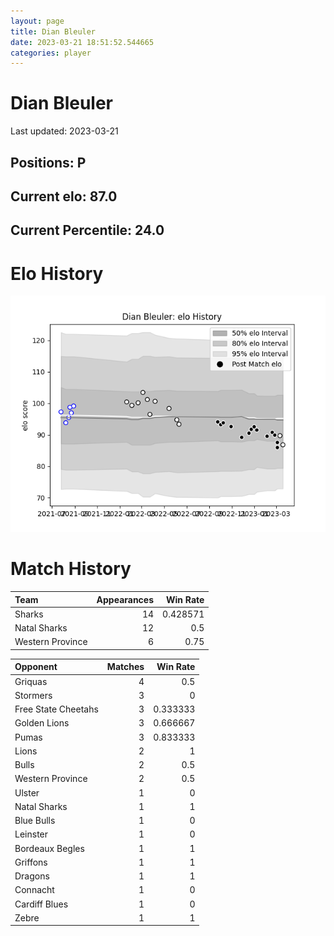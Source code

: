 ```yaml
---  
layout: page  
title: Dian Bleuler  
date: 2023-03-21 18:51:52.544665  
categories: player  
---
```

# Dian Bleuler


Last updated: 2023-03-21
## Positions: P

## Current elo: 87.0

## Current Percentile: 24.0

# Elo History


![elo history](history_DianBleuler.png)
# Match History


| Team             |   Appearances |   Win Rate |
|:-----------------|--------------:|-----------:|
| Sharks           |            14 |   0.428571 |
| Natal Sharks     |            12 |   0.5      |
| Western Province |             6 |   0.75     |

| Opponent            |   Matches |   Win Rate |
|:--------------------|----------:|-----------:|
| Griquas             |         4 |   0.5      |
| Stormers            |         3 |   0        |
| Free State Cheetahs |         3 |   0.333333 |
| Golden Lions        |         3 |   0.666667 |
| Pumas               |         3 |   0.833333 |
| Lions               |         2 |   1        |
| Bulls               |         2 |   0.5      |
| Western Province    |         2 |   0.5      |
| Ulster              |         1 |   0        |
| Natal Sharks        |         1 |   1        |
| Blue Bulls          |         1 |   0        |
| Leinster            |         1 |   0        |
| Bordeaux Begles     |         1 |   1        |
| Griffons            |         1 |   1        |
| Dragons             |         1 |   1        |
| Connacht            |         1 |   0        |
| Cardiff Blues       |         1 |   0        |
| Zebre               |         1 |   1        |
